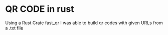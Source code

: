 # QR CODE in rust

Using a Rust Crate fast_qr I was able to build qr codes with given URLs from a .txt file 
